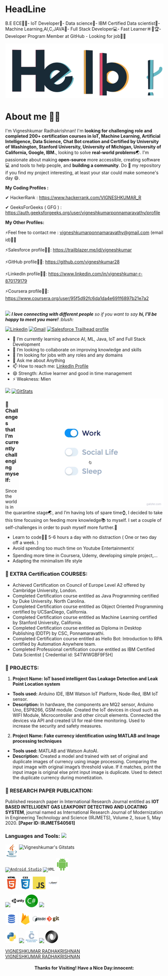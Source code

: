 <!--HeadLines -->

# HeadLine

B.E ECE👨‍🎓- IoT Developer🌟- Data science🌟- IBM Certified Data scientist🌟- Machine Learning,AI,C,JAVA🌟- Full Stack Developer💻- Fast Learner☀️🥇🏆- Developer Program Member at GitHub - Looking for job🙋‍♂️

<script type="text/javascript" src="https://platform.linkedin.com/badges/js/profile.js" async defer></script>
<p align="center"> <img src="https://github.com/vigneshkumar28/vigneshkumar28/blob/main/hello.gif" alt="hello" /> </p>

<!-- Greeting -->
# About me :wave::smiley:



<!--Introduction -->
I'm Vigneshkumar Radhakrishnan! I'm **looking for challenging role and completed 200+ certification courses in IoT, Machine Learning, Artificial Intelligence, Data Science, Chat Bot creation and Certified by University of Washington, Stanford University, University of Michigan, University of California, Google, IBM.**, looking to solve **real-world problems**:earth_asia:. I'm passionate about making **open-source** more accessible, creating software:computer: and tools to help people, and **building a community**. Do :star2: my repository if you find my project interesting, at least your star could make someone's day :smile:.


**My Coding Profiles :**

✔ HackerRank : https://www.hackerrank.com/VIGNESHKUMAR_R

✔ GeeksForGeeks ( GFG ) : https://auth.geeksforgeeks.org/user/vigneshkumarponnamaravathy/profile


**My Other Profiles:**

⚡Feel free to contact me :  vigneshkumarponnamaravathy@gmail.com (email id)📩📧

⚡Salesforce profile👨‍🎓: https://trailblazer.me/id/vigneshkumar

⚡GitHub profile👨‍🎓: https://github.com/vigneshkumar28

⚡LinkedIn profile👨‍🎓: https://www.linkedin.com/in/vigneshkumar-r-870179179

⚡Coursera profile👨‍🎓: https://www.coursera.org/user/95f5d92fc6da1da4e691f6897b21e7a2


<br>
<img src="https://media.giphy.com/media/LnQjpWaON8nhr21vNW/giphy.gif" width="40"> <em><b>I love connecting with different people</b> so if you want to say <b>hi, I'll be happy to meet you more!</b> :blush:</em>


<!-- Your badges -->
[![Linkedin](https://img.shields.io/badge/-VigneshkumarR-blue?style=flat&logo=Linkedin&logoColor=white)](https://www.linkedin.com/in/vigneshkumar-r-870179179)
[![Gmail](https://img.shields.io/badge/-vigneshkumarponnamaravathy-c14438?style=flat&logo=Gmail&logoColor=white)](mailto:vigneshkumarponnamaravathy@gmail.com)
[![Salesforce Trailhead profile](https://img.shields.io/badge/-Salesforce_Trailhead_profile-white?style=flat&logo=Salesforce&logoColor=blue)](https://trailblazer.me/id/vigneshkumar) 

- 🌱 I’m currently learning advance AI, ML, Java, IoT and Full Stack Development
- 👯 I’m looking to collaborate on improving knowledge and skills
- 🤔 I’m looking for jobs with any roles and any domains
- 💬 Ask me about Anything
- 📫 How to reach me: [LinkedIn Profile](https://www.linkedin.com/in/vigneshkumar-r-870179179)
- 😄 Strength: Active learner and good in time management
- ⚡ Weakness: Mien


<!-- Profile View Count and GitStats -->
![](https://komarev.com/ghpvc/?username=vigneshkumar28&style=flat)
[![GitStats](https://img.shields.io/badge/-vigneshkumar28_Gitstats-black?style=flat&labelColor=black&logo=github&logoColor=white)](https://gitstats.me/vigneshkumar28)

<!-- gif Image -->
<img src="https://github.com/vigneshkumar28/vigneshkumar28/blob/main/life_balance.gif" alt="side Image" align="right" width="460" height="auto" />

### 🌱 Challenges that I’m currently challenging myself:
Since the world is in the quarantine stage:earth_asia:, and I’m having lots of spare time:watch:, I decided to take this time focusing on feeding more knowledge:books: to myself. I set a couple of self-challenges in order to push myself more further.:running: 

* Learn to code:man_technologist: 5-6 hours a day with no distraction ( One or two day off a week. )
* Avoid spending too much time on Youtube Entertainment:skull_and_crossbones:
* Spending more time in Coursera, Udemy, developing simple project,...
* Adapting the minimalism life style

### 🌱 EXTRA Certification COURSES:
*	Achieved Certification on Council of Europe Level A2 offered by Cambridge University, London.
*	Completed Certification course entitled as Java Programming certified by Duke University. North Carolina.
*	Completed Certification course entitled as Object Oriented Programming certified by UCSanDiego, California.
*	Completed Certification course entitled as Machine Learning certified by Stanford University, California.
*	Completed Certification course entitled as Diploma in Desktop Publishing (DDTP) by CSC, Ponnamaravathi.
*	Completed Certification course entitled as Hello Bot: Introduction to RPA certified by Automation Anywhere team.
*	Completed Professional certification course entitled as IBM Certified Data Scientist [ Credential id: S4TWWGBF9F5H]


### 🌱 PROJECTS:
1)	**Project Name: IoT based intelligent Gas Leakage Detection and Leak Point Location system**
*	**Tools used:** Arduino IDE, IBM Watson IoT Platform, Node-Red, IBM IoT sensor.
*	**Description:** In hardware, the components are MQ2 sensor, Arduino Uno, ESP8266, GSM module. Created the IoT devices in cloud such as WIFI Module, Microcontroller and other circuit elements. Connected the devices via API and created UI for real-time monitoring. Used to increase the security and safety measures.
2)	**Project Name: Fake currency identification using MATLAB and Image processing techniques**
*	**Tools used:** MATLAB and Watson AutoAI.
*	**Description:** Created a model and trained with set of original and duplicate images of currency using image processing. Comparing the input image with original image’s threshold value. If it matches, print the input image is original else print input image is duplicate. Used to detect the duplicate currency during monetization.

### 🌱 RESEARCH PAPER PUBLICATION:
Published research paper in International Research Journal entitled as **IOT BASED INTELLIGENT GAS LEAKPOINT DETECTING AND LOCATING SYSTEM**, journal named as International Research Journal of Modernization in Engineering Technology and Science (IRJMETS), Volume 2, Issue 5, May 2020. **[Paper ID: IRJMETS40561]**


 ### Languages and Tools: <img src="https://media.giphy.com/media/WUlplcMpOCEmTGBtBW/giphy.gif" width="30">
<p> <!-- GitHub README Stats -->
  <a href="https://gitstats.me/vigneshkumar28">
    <img width="460" height="auto" align="right" alt="Vigneshkumar's Gitstats" 
         src="https://github-readme-stats.vercel.app/api?username=vigneshkumar28&show_icons=true&theme=algolia&count_private=true&include_all_commits=true" /> 
  <!--  <img width="30%" height="auto" align="right" alt="Vigneshkumar's Gitstats" 
         src="https://github-readme-stats.vercel.app/api/top-langs/?username=vigneshkumar28&layout=compact" />
<!-- NOTE: Top languages does not indicate my skill level or something like that, it's a github metric of which languages i have the most code on github. -->
  </a>
 <!-- icons -->
<code><a href = "https://www.java.com/en/"><img height="40" src="https://raw.githubusercontent.com/github/explore/80688e429a7d4ef2fca1e82350fe8e3517d3494d/topics/java/java.png" alt="Java"></a></code>
<code><a href = "https://developer.android.com/studio"><img height="40" src="https://upload.wikimedia.org/wikipedia/commons/thumb/3/34/Android_Studio_icon.svg/512px-Android_Studio_icon.svg.png" alt="Android Studio"></a></code>
<code><img height="40" src="https://image.flaticon.com/icons/svg/2306/2306209.svg" alt="XML"></code>
<code><a href = "https://www.android.com/intl/en_in/"><img height="40" src="https://raw.githubusercontent.com/github/explore/80688e429a7d4ef2fca1e82350fe8e3517d3494d/topics/android/android.png" alt="Android"></a></code>
<br/>

<code><a href = "https://developer.mozilla.org/en-US/docs/Web/Guide/HTML/HTML5"><img height="40" src="https://raw.githubusercontent.com/github/explore/80688e429a7d4ef2fca1e82350fe8e3517d3494d/topics/html/html.png"></a></code>
<code><a href = "https://developer.mozilla.org/en-US/docs/Archive/CSS3"><img height="40" src="https://raw.githubusercontent.com/github/explore/80688e429a7d4ef2fca1e82350fe8e3517d3494d/topics/css/css.png"></a></code>
<code><a href = "https://developer.mozilla.org/en-US/docs/Web/JavaScript"><img height="40" src="https://raw.githubusercontent.com/github/explore/80688e429a7d4ef2fca1e82350fe8e3517d3494d/topics/javascript/javascript.png"></a></code>
<code><a href = "https://jquery.com/"><img height="40" src="https://raw.githubusercontent.com/github/explore/80688e429a7d4ef2fca1e82350fe8e3517d3494d/topics/jquery/jquery.png"></a></code> 
<br/>



<code><a href = "https://code.visualstudio.com/"><img height="40" src="https://upload.wikimedia.org/wikipedia/commons/thumb/9/9a/Visual_Studio_Code_1.35_icon.svg/1200px-Visual_Studio_Code_1.35_icon.svg.png"></a></code>
<code><a href = "https://unity.com/"><img height="40" src="https://raw.githubusercontent.com/github/explore/80688e429a7d4ef2fca1e82350fe8e3517d3494d/topics/unity/unity.png"></a></code>
<code><a href = "https://docs.microsoft.com/en-us/dotnet/csharp/"><img height="40" src="https://raw.githubusercontent.com/github/explore/80688e429a7d4ef2fca1e82350fe8e3517d3494d/topics/csharp/csharp.png"></a></code>
<code><a href = "https://www.jetbrains.com/rider/"><img height="40" src="https://resources.jetbrains.com/storage/products/rider/img/meta/rider_logo_300x300.png"></a></code>
<br/>

<code><a href = "https://www.w3schools.com/sql/"><img height="40" src="https://raw.githubusercontent.com/github/explore/80688e429a7d4ef2fca1e82350fe8e3517d3494d/topics/sql/sql.png"></a></code>
<code><a href = "https://firebase.google.com/"><img height="40" src="https://raw.githubusercontent.com/github/explore/80688e429a7d4ef2fca1e82350fe8e3517d3494d/topics/firebase/firebase.png"></a></code>
<code><a href = "https://www.gnu.org/software/bash/"><img height="40" src="https://raw.githubusercontent.com/github/explore/80688e429a7d4ef2fca1e82350fe8e3517d3494d/topics/bash/bash.png"></a></code>
<code><a href = "https://git-scm.com/"><img height="40" src="https://raw.githubusercontent.com/github/explore/80688e429a7d4ef2fca1e82350fe8e3517d3494d/topics/git/git.png"></a></code>
<br/>


<code><a href = "https://www.python.org/"><img height="40" src="https://raw.githubusercontent.com/github/explore/80688e429a7d4ef2fca1e82350fe8e3517d3494d/topics/python/python.png"></a></code>
<code><a href = "https://www.jetbrains.com/pycharm/"><img height="40" src="https://resources.jetbrains.com/storage/products/pycharm/img/meta/pycharm_logo_300x300.png"></a></code>
<code><img height="40" src="https://raw.githubusercontent.com/github/explore/80688e429a7d4ef2fca1e82350fe8e3517d3494d/topics/c/c.png" alt="C Language"></code>
<code><a href = "https://www.adobe.com/in/products/illustrator.html"><img height="40" src="https://upload.wikimedia.org/wikipedia/commons/thumb/f/fb/Adobe_Illustrator_CC_icon.svg/616px-Adobe_Illustrator_CC_icon.svg.png"></a></code>
<code><a href = "https://www.json.org/json-en.html"><img height="40" src="https://raw.githubusercontent.com/github/explore/80688e429a7d4ef2fca1e82350fe8e3517d3494d/topics/json/json.png"></a></code>
<br/>

</p>




<div class="LI-profile-badge"  data-version="v1" data-size="medium" data-locale="en_US" data-type="horizontal" data-theme="dark" data-vanity="vigneshkumar-r-870179179"><a class="LI-simple-link" href='https://in.linkedin.com/in/vigneshkumar-r-870179179?trk=profile-badge'>VIGNESHKUMAR RADHAKRISHNAN</a></div>
<div class="LI-profile-badge"  data-version="v1" data-size="medium" data-locale="en_US" data-type="vertical" data-theme="dark" data-vanity="vigneshkumar-r-870179179"><a class="LI-simple-link" href='https://in.linkedin.com/in/vigneshkumar-r-870179179?trk=profile-badge'>VIGNESHKUMAR RADHAKRISHNAN</a></div>




<h4 align="center"> Thanks for Visiting! Have a Nice Day:innocent:</h4>
